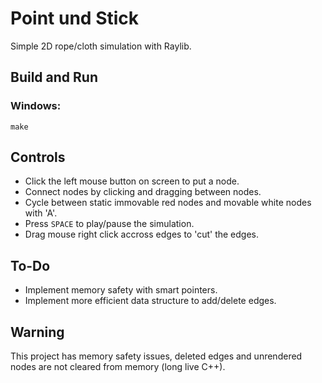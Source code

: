 # Point und Stick

Simple 2D rope/cloth simulation with Raylib.

## Build and Run

### Windows:
`make`

## Controls

- Click the left mouse button on screen to put a node.
- Connect nodes by clicking and dragging between nodes.
- Cycle between static immovable red nodes and movable white nodes with 'A'.
- Press `SPACE` to play/pause the simulation.
- Drag mouse right click accross edges to 'cut' the edges.

## To-Do
- Implement memory safety with smart pointers.
- Implement more efficient data structure to add/delete edges.

## Warning

This project has memory safety issues, deleted edges and unrendered nodes are not cleared from memory (long live C++).